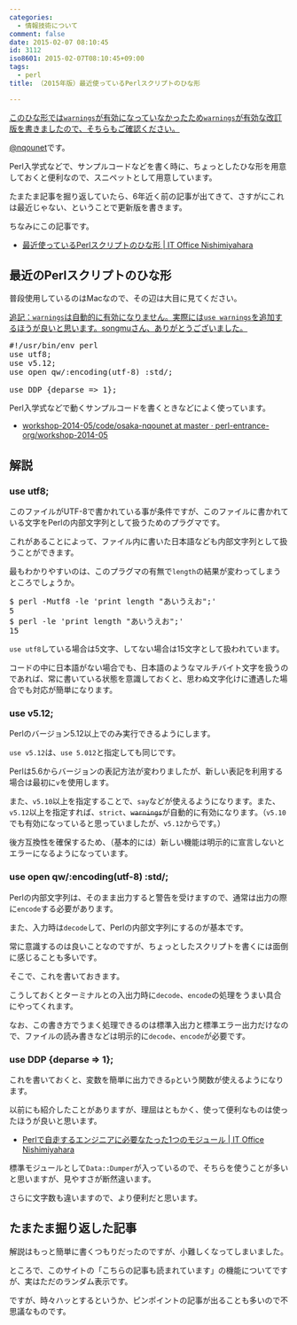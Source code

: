 ```yaml
---
categories:
  - 情報技術について
comment: false
date: 2015-02-07 08:10:45
id: 3112
iso8601: 2015-02-07T08:10:45+09:00
tags:
  - perl
title: （2015年版）最近使っているPerlスクリプトのひな形

---
```


<p><ins>このひな形では<code>warnings</code>が有効になっていなかったため<a href="http://www.nishimiyahara.net/2015/02/07/142727" title="（2015年改訂版）最近使っているPerlスクリプトのひな形"><code>warnings</code>が有効な改訂版を書きました</a>ので、そちらもご確認ください。</ins></p>

<p><a href="https://twitter.com/nqounet">@nqounet</a>です。</p>

<p>Perl入学式などで、サンプルコードなどを書く時に、ちょっとしたひな形を用意しておくと便利なので、スニペットとして用意しています。</p>

<p>たまたま記事を掘り返していたら、6年近く前の記事が出てきて、さすがにこれは最近じゃない、ということで更新版を書きます。</p>

<p>ちなみにこの記事です。</p>

<ul>
<li><a href="http://www.nishimiyahara.net/2009/03/27/000358">最近使っているPerlスクリプトのひな形 | IT Office Nishimiyahara</a></li>
</ul>



<h2>最近のPerlスクリプトのひな形</h2>

<p>普段使用しているのはMacなので、その辺は大目に見てください。</p>

<p><ins>追記：<code>warnings</code>は自動的に有効になりません。実際には<code>use warnings</code>を追加するほうが良いと思います。songmuさん、ありがとうございました。</ins></p>

<pre class="lang:perl">
#!/usr/bin/env perl
use utf8;
use v5.12;
use open qw/:encoding(utf-8) :std/;

use DDP {deparse => 1};
</pre>

<p>Perl入学式などで動くサンプルコードを書くときなどによく使っています。</p>

<ul>
<li><a href="https://github.com/perl-entrance-org/workshop-2014-05/tree/master/code/osaka-nqounet">workshop-2014-05/code/osaka-nqounet at master · perl-entrance-org/workshop-2014-05</a></li>
</ul>

<h2>解説</h2>

<h3>use utf8;</h3>

<p>このファイルがUTF-8で書かれている事が条件ですが、このファイルに書かれている文字をPerlの内部文字列として扱うためのプラグマです。</p>

<p>これがあることによって、ファイル内に書いた日本語なども内部文字列として扱うことができます。</p>

<p>最もわかりやすいのは、このプラグマの有無で<code>length</code>の結果が変わってしまうところでしょうか。</p>

<pre class="lang:shell">
$ perl -Mutf8 -le 'print length "あいうえお";'
5
$ perl -le 'print length "あいうえお";'
15
</pre>

<p><code>use utf8</code>している場合は5文字、してない場合は15文字として扱われています。</p>

<p>コードの中に日本語がない場合でも、日本語のようなマルチバイト文字を扱うのであれば、常に書いている状態を意識しておくと、思わぬ文字化けに遭遇した場合でも対応が簡単になります。</p>

<h3>use v5.12;</h3>

<p>Perlのバージョン5.12以上でのみ実行できるようにします。</p>

<p><code>use v5.12</code>は、<code>use 5.012</code>と指定しても同じです。</p>

<p>Perlは5.6からバージョンの表記方法が変わりましたが、新しい表記を利用する場合は最初に<code>v</code>を使用します。</p>

<p>また、<code>v5.10</code>以上を指定することで、<code>say</code>などが使えるようになります。また、<code>v5.12</code>以上を指定すれば、<code>strict</code>、<del><code>warnings</code></del>が自動的に有効になります。（<code>v5.10</code>でも有効になっていると思っていましたが、<code>v5.12</code>からです。）</p>

<p>後方互換性を確保するため、（基本的には）新しい機能は明示的に宣言しないとエラーになるようになっています。</p>

<h3>use open qw/:encoding(utf-8) :std/;</h3>

<p>Perlの内部文字列は、そのまま出力すると警告を受けますので、通常は出力の際に<code>encode</code>する必要があります。</p>

<p>また、入力時は<code>decode</code>して、Perlの内部文字列にするのが基本です。</p>

<p>常に意識するのは良いことなのですが、ちょっとしたスクリプトを書くには面倒に感じることも多いです。</p>

<p>そこで、これを書いておきます。</p>

<p>こうしておくとターミナルとの入出力時に<code>decode</code>、<code>encode</code>の処理をうまい具合にやってくれます。</p>

<p>なお、この書き方でうまく処理できるのは標準入出力と標準エラー出力だけなので、ファイルの読み書きなどは明示的に<code>decode</code>、<code>encode</code>が必要です。</p>

<h3>use DDP {deparse => 1};</h3>

<p>これを書いておくと、変数を簡単に出力できる<code>p</code>という関数が使えるようになります。</p>

<p>以前にも紹介したことがありますが、理屈はともかく、使って便利なものは使ったほうが良いと思います。</p>

<ul>
<li><a href="http://www.nishimiyahara.net/2014/07/19/133400">Perlで自走するエンジニアに必要なたった1つのモジュール | IT Office Nishimiyahara</a></li>
</ul>

<p>標準モジュールとして<code>Data::Dumper</code>が入っているので、そちらを使うことが多いと思いますが、見やすさが断然違います。</p>

<p>さらに文字数も違いますので、より便利だと思います。</p>

<h2>たまたま掘り返した記事</h2>

<p>解説はもっと簡単に書くつもりだったのですが、小難しくなってしまいました。</p>

<p>ところで、このサイトの「こちらの記事も読まれています」の機能についてですが、実はただのランダム表示です。</p>

<p>ですが、時々ハッとするというか、ピンポイントの記事が出ることも多いので不思議なものです。</p>
    	